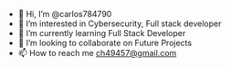 - 👋 Hi, I’m @carlos784790
- 👀 I’m interested in Cybersecurity, Full stack developer
- 🌱 I’m currently learning Full Stack Developer
- 💞️ I’m looking to collaborate on Future Projects
- 📫 How to reach me ch49457@gmail.com 

<!---
carlos784790/carlos784790 is a ✨ special ✨ repository because its `README.md` (this file) appears on your GitHub profile.
You can click the Preview link to take a look at your changes.
--->
